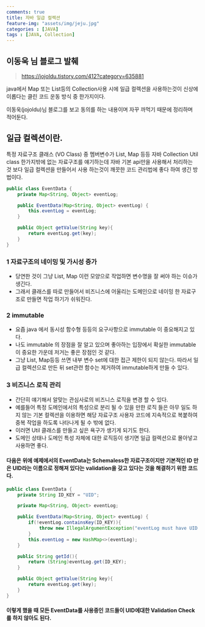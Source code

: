 ```yaml
---
comments: true
title: 자바 일급 컬렉션
feature-img: "assets/img/jeju.jpg"
categories : [JAVA]
tags : [JAVA, Collection]
---
```


## 이동욱 님 블로그 발췌

> https://jojoldu.tistory.com/412?category=635881

java에서 Map 또는 List등의 Collection사용 시에 일급 컬렉션을 사용하는것이 신상에 이롭다는 클린 코드 운동 방식 중 한가지이다.

이동욱(jojoldu)님 블로그를 보고 동의를 하는 내용이며 자꾸 까먹기 때문에 정리하며 적어둔다.

## 일급 컬렉션이란.

특정 자료구조 클래스 (VO Class) 중 멤버변수가 List, Map 등등 자바 Collection Util class 한가지밖에 없는 자료구조를 얘기하는데 자바 기본 api만을 사용해서 처리하는 것 보다 일급 컬렉션을 만들어서 사용 하는것이 깨끗한 코드 관리법에 좋다 하여 생긴 방법이다.

```java
public class EventData {
    private Map<String, Object> eventLog;

    public EventData(Map<String, Object> eventLog) {
        this.eventLog = eventLog;
    }

    public Object getValue(String key){
        return eventLog.get(key);
    }
}
```

### 1 자료구조의 네이밍 및 가시성 증가

- 당연한 것이 그냥 List, Map 이런 모양으로 작업하면 변수명을 잘 써야 하는 이슈가 생긴다.
- 그래서 클래스를 따로 만들어서 비즈니스에 어울리는 도메인으로 네이밍 한 자료구조로 만들면 작업 하기가 쉬워진다.

### 2 immutable

- 요즘 java 에서 동시성 함수형 등등의 요구사항으로 immutable 이 중요해지고 있다.
- 나도 immutable 의 장점을 잘 알고 있으며 좋아하는 입장에서 확실한 immutable이 중요한 가운데 저거는 좋은 장점인 것 같다.
- 그냥 List, Map등등 쓰면 내부 변수 set에 대한 접근 제한이 되지 않는다. 따라서 일급 컬렉션으로 만든 뒤 set관련 함수는 제거하여 immutable하게 만들 수 있다.

### 3 비즈니스 로직 관리

- 간단히 얘기해서 알맞는 관심사로의 비즈니스 로직을 변경 할 수 있다.
- 예를들어 특정 도메인에서의 특성으로 분리 될 수 있을 만한 로직 들은 아무 일도 하지 않는 기본 컬렉션을 이용하면 해당 자료구조 사용자 코드에 지속적으로 복붙하여 중복 작업을 하도록 나타나게 될 수 밖에 없다.
- 이러면 Util 클래스를 만들고 싶은 욕구가 생기게 되기도 한다.
- 도메인 상태나 도메인 특성 자체에 대한 로직등이 생기면 일급 컬렉션으로 몰아넣고 사용하면 좋다.

#### 다음은 위에 예제에서의 EventData는 Schemaless한 자료구조이지만 기본적인 ID 만은 UID라는 이름으로 정해져 있다는 validation을 갖고 있다는 것을 해결하기 위한 코드다.

``` java
public class EventData {
    private String ID_KEY = "UID";

    private Map<String, Object> eventLog;

    public EventData(Map<String, Object> eventLog) {
        if(!eventLog.containsKey(ID_KEY)){
            throw new IllegalArgumentException("eventLog must have UID Key");
        }
        this.eventLog = new HashMap<>(eventLog);
    }

    public String getId(){
        return (String)eventLog.get(ID_KEY);
    }

    public Object getValue(String key){
        return eventLog.get(key);
    }
}
```

#### 이렇게 했을 때 모든 EventData를 사용중인 코드들이 UID에대한 Validation Check를 하지 않아도 된다.
